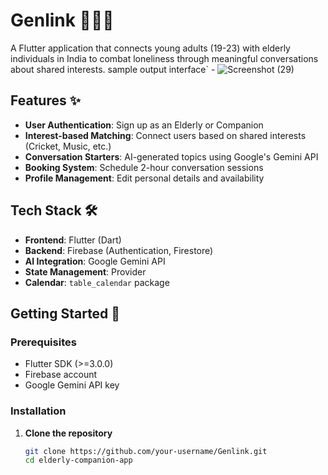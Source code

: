 # Genlink 👵🤝🧑  

A Flutter application that connects young adults (19-23) with elderly individuals in India to combat loneliness through meaningful conversations about shared interests.
sample output interface` - ![Screenshot (29)](https://github.com/user-attachments/assets/23fee68a-9e72-42a0-8690-f5a37dd6f5cb)

## Features ✨
- **User Authentication**: Sign up as an Elderly or Companion
- **Interest-based Matching**: Connect users based on shared interests (Cricket, Music, etc.)
- **Conversation Starters**: AI-generated topics using Google's Gemini API
- **Booking System**: Schedule 2-hour conversation sessions
- **Profile Management**: Edit personal details and availability

## Tech Stack 🛠️
- **Frontend**: Flutter (Dart)
- **Backend**: Firebase (Authentication, Firestore)
- **AI Integration**: Google Gemini API
- **State Management**: Provider
- **Calendar**: `table_calendar` package

## Getting Started 🚀

### Prerequisites
- Flutter SDK (>=3.0.0)
- Firebase account
- Google Gemini API key

### Installation
1. **Clone the repository**
   ```bash
   git clone https://github.com/your-username/Genlink.git
   cd elderly-companion-app
